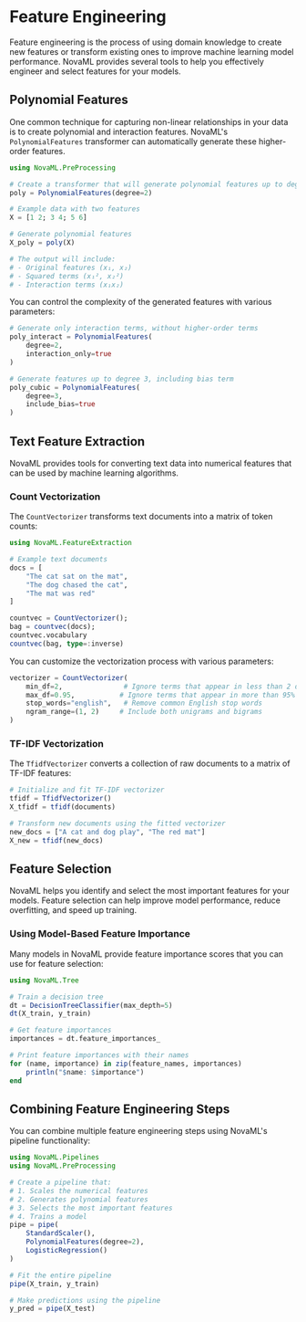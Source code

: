 # Feature Engineering

Feature engineering is the process of using domain knowledge to create new features or transform existing ones to improve machine learning model performance. NovaML provides several tools to help you effectively engineer and select features for your models.

## Polynomial Features

One common technique for capturing non-linear relationships in your data is to create polynomial and interaction features. NovaML's `PolynomialFeatures` transformer can automatically generate these higher-order features.

```julia
using NovaML.PreProcessing

# Create a transformer that will generate polynomial features up to degree 2
poly = PolynomialFeatures(degree=2)

# Example data with two features
X = [1 2; 3 4; 5 6]

# Generate polynomial features
X_poly = poly(X)

# The output will include: 
# - Original features (x₁, x₂)
# - Squared terms (x₁², x₂²)
# - Interaction terms (x₁x₂)
```

You can control the complexity of the generated features with various parameters:

```julia
# Generate only interaction terms, without higher-order terms
poly_interact = PolynomialFeatures(
    degree=2, 
    interaction_only=true
)

# Generate features up to degree 3, including bias term
poly_cubic = PolynomialFeatures(
    degree=3, 
    include_bias=true
)
```

## Text Feature Extraction

NovaML provides tools for converting text data into numerical features that can be used by machine learning algorithms.

### Count Vectorization

The `CountVectorizer` transforms text documents into a matrix of token counts:

```julia
using NovaML.FeatureExtraction

# Example text documents
docs = [
    "The cat sat on the mat",
    "The dog chased the cat",
    "The mat was red"
]

countvec = CountVectorizer();
bag = countvec(docs);
countvec.vocabulary
countvec(bag, type=:inverse)
```

You can customize the vectorization process with various parameters:

```julia
vectorizer = CountVectorizer(
    min_df=2,               # Ignore terms that appear in less than 2 documents
    max_df=0.95,           # Ignore terms that appear in more than 95% of documents
    stop_words="english",   # Remove common English stop words
    ngram_range=(1, 2)     # Include both unigrams and bigrams
)
```

### TF-IDF Vectorization

The `TfidfVectorizer` converts a collection of raw documents to a matrix of TF-IDF features:

```julia
# Initialize and fit TF-IDF vectorizer
tfidf = TfidfVectorizer()
X_tfidf = tfidf(documents)

# Transform new documents using the fitted vectorizer
new_docs = ["A cat and dog play", "The red mat"]
X_new = tfidf(new_docs)
```

## Feature Selection

NovaML helps you identify and select the most important features for your models. Feature selection can help improve model performance, reduce overfitting, and speed up training.

### Using Model-Based Feature Importance

Many models in NovaML provide feature importance scores that you can use for feature selection:

```julia
using NovaML.Tree

# Train a decision tree
dt = DecisionTreeClassifier(max_depth=5)
dt(X_train, y_train)

# Get feature importances
importances = dt.feature_importances_

# Print feature importances with their names
for (name, importance) in zip(feature_names, importances)
    println("$name: $importance")
end
```

## Combining Feature Engineering Steps

You can combine multiple feature engineering steps using NovaML's pipeline functionality:

```julia
using NovaML.Pipelines
using NovaML.PreProcessing

# Create a pipeline that:
# 1. Scales the numerical features
# 2. Generates polynomial features
# 3. Selects the most important features
# 4. Trains a model
pipe = pipe(
    StandardScaler(),
    PolynomialFeatures(degree=2),
    LogisticRegression()
)

# Fit the entire pipeline
pipe(X_train, y_train)

# Make predictions using the pipeline
y_pred = pipe(X_test)
```